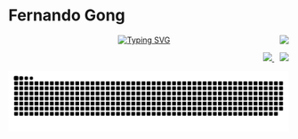 # Fernando Gong


<p align="center">
  <!-- animacao Olá, Mundo -->
  <a href="https://git.io/typing-svg">
    <img src="https://readme-typing-svg.herokuapp.com?font=Fira+Code&size=25&pause=1000&color=FFFFFF&center=true&vCenter=true&width=200&lines=Ol%C3%A1%2C+%F0%9F%8C%8E!" alt="Typing SVG"/>
  </a>
  <!-- quantidade de views -->
  <img align="right" src="https://komarev.com/ghpvc/?username=fernandogong&color=red&style=flat"/>
</p>

<!-- contatos -->
<p align="right">
  <a href="mailto:fernand0cg0ng@gmail.com" style="margin-right: 10px;">
    <img src="https://img.shields.io/badge/-fernand0cg0ng@gmail.com-c71610?style=flat-square&logo=Gmail&logoColor=white" />
  </a>
  <a href="https://www.linkedin.com/in/fernando-gong/">
    <img src="https://img.shields.io/badge/-Fernando%20Gong-2867B2?style=flat-square&logo=Linkedin&logoColor=white" />
  </a>
</p>

<!-- animacao da cobrinha -->
<p align="center">
  <img src="https://github.com/fernandogong/fernandogong/blob/output/github-contribution-grid-snake.svg" alt="Snake animation">
</p>



